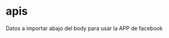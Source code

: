 # apis


Datos a importar abajo del body para usar la APP de facebook
 <script>(function(d, s, id) {
            var js, fjs = d.getElementsByTagName(s)[0];
            if (d.getElementById(id)) return;
            js = d.createElement(s); js.id = id;
            js.src = 'https://connect.facebook.net/en_US/sdk.js#xfbml=1&version=v2.10&appId=134189817335697';
            fjs.parentNode.insertBefore(js, fjs);
        }(document, 'script', 'facebook-jssdk'));</script>
 <script src="fbc.js"></script>


